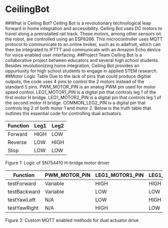 # CeilingBot
##What is Ceiling Bot?
Ceiling Bot is a revolutionary technological leap forward in home integration and accessibility. Ceiling Bot uses DC motors to travel along a preinstalled rail track. These motors, among other sensors on the robot, are controlled using an ESP8266. This microcontroller uses MQTT protocol to communicate to an online broker, such as io.adafruit, which can then be integrated to IFTTT and communicate with an Amazon Echo device for voice enabled user interfacing.
##Project Team
Ceiling Bot is a collaborative project between educators and several high school students. Besides revolutionizing home integration, Ceiling Bot provides an oppurtunity for high school students to engage in applied STEM research. 
##Motor Logic Table
Due to the lack of pins that could produce digitial outputs, the code uses 4 pins to control the 2 motors instead of the standard 5 pins. PWM_MOTOR_PIN is an analog PWM pin used for motor speed control. LEG1_MOTOR1_PIN is a digital pin that controls leg 1 of the first motor H bridge. LEG1_MOTOR2_PIN is a digital pin that controls leg 1 of the second motor H bridge. COMMON_LEG2_PIN is a digital pin that controls leg 2 of both motor 1 and motor 2. Below is the truth table that outlines the essential code for controlling dual actuators.

| Function | Leg1 | Leg2 |
|----------|------|------|
| Forward  | HIGH | LOW  |
| Reverse  | LOW  | HIGH |
| Stop     | LOW  | LOW  |
Figure 1: Logic of SN754410 H-bridge motor driver

| Function     | PWM_MOTOR_PIN | LEG1_MOTOR1_PIN | LEG1_MOTOR2_PIN | COMMON_LEG2_PIN |
|--------------|---------------|-----------------|-----------------|-----------------|
| testForward  | Variable      | HIGH            | HIGH            | LOW             |
| testBackward | Variable      | LOW             | LOW             | HIGH            |
| testYawLeft  | N/A           | LOW             | HIGH            | LOW             |
| testYawRight | N/A           | HIGH            | LOW             | LOW             |
Figure 2: Custom MQTT enabled methods for dual actuator drive